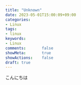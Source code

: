 ```yaml
---
title: "Unknown"
date: 2023-05-01T15:00:09+09:00
categories:
- Linux
tags:
- linux
keywords:
- Linux
comments:       false
showMeta:       true
showActions:    false
draft: true
---
```


こんにちは
